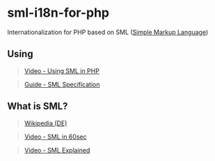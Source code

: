 # sml-i18n-for-php

Internationalization for PHP based on SML ([Simple Markup Language](https://dev.stenway.com/SML/PHP.html))

## Using

> [Video - Using SML in PHP](https://dev.stenway.com/SML/PHP.html)

> [Guide - SML Specification](https://dev.stenway.com/SML/Specification.html)

## What is SML?

> [Wikipedia (DE)](https://de.wikipedia.org/wiki/Simple_Markup_Language)

> [Video - SML in 60sec](https://www.youtube.com/watch?v=qOooyygwX0w)

> [Video - SML Explained](https://www.youtube.com/watch?v=fBzMdzMtH-s&t=221s)

